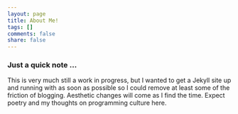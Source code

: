```yaml
---
layout: page
title: About Me!
tags: []
comments: false
share: false
---
```


### Just a quick note ...
This is very much still a work in progress, but I wanted to get a Jekyll site up and running with as soon as possible so I could remove at least some of the friction of blogging. Aesthetic changes will come as I find the time. Expect poetry and my thoughts on programming culture here.
